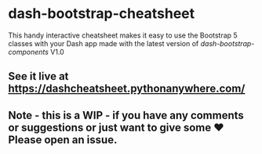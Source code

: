 # dash-bootstrap-cheatsheet

This handy interactive cheatsheet makes it easy to use the Bootstrap 5 classes with your Dash app
made with the latest version of *dash-bootstrap-components* V1.0

## See it live at https://dashcheatsheet.pythonanywhere.com/

## Note - this is a WIP - if you have any comments or suggestions or just want to give some :heart: Please open an issue.
